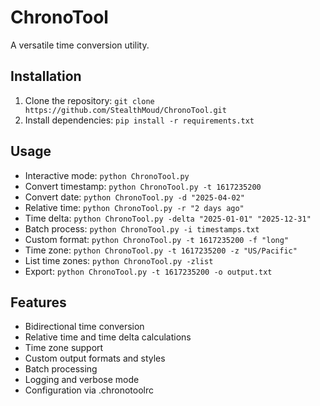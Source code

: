 # ChronoTool
A versatile time conversion utility.

## Installation
1. Clone the repository: `git clone https://github.com/StealthMoud/ChronoTool.git`
2. Install dependencies: `pip install -r requirements.txt`

## Usage
- Interactive mode: `python ChronoTool.py`
- Convert timestamp: `python ChronoTool.py -t 1617235200`
- Convert date: `python ChronoTool.py -d "2025-04-02"`
- Relative time: `python ChronoTool.py -r "2 days ago"`
- Time delta: `python ChronoTool.py -delta "2025-01-01" "2025-12-31"`
- Batch process: `python ChronoTool.py -i timestamps.txt`
- Custom format: `python ChronoTool.py -t 1617235200 -f "long"`
- Time zone: `python ChronoTool.py -t 1617235200 -z "US/Pacific"`
- List time zones: `python ChronoTool.py -zlist`
- Export: `python ChronoTool.py -t 1617235200 -o output.txt`

## Features
- Bidirectional time conversion
- Relative time and time delta calculations
- Time zone support
- Custom output formats and styles
- Batch processing
- Logging and verbose mode
- Configuration via .chronotoolrc